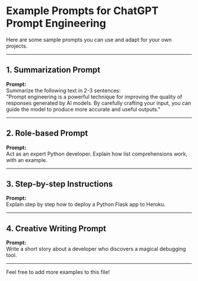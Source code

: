 # Example Prompts for ChatGPT Prompt Engineering

Here are some sample prompts you can use and adapt for your own projects.

---

## 1. Summarization Prompt

**Prompt:**  
Summarize the following text in 2-3 sentences:  
"Prompt engineering is a powerful technique for improving the quality of responses generated by AI models. By carefully crafting your input, you can guide the model to produce more accurate and useful outputs."

---

## 2. Role-based Prompt

**Prompt:**  
Act as an expert Python developer. Explain how list comprehensions work, with an example.

---

## 3. Step-by-step Instructions

**Prompt:**  
Explain step by step how to deploy a Python Flask app to Heroku.

---

## 4. Creative Writing Prompt

**Prompt:**  
Write a short story about a developer who discovers a magical debugging tool.

---

Feel free to add more examples to this file!